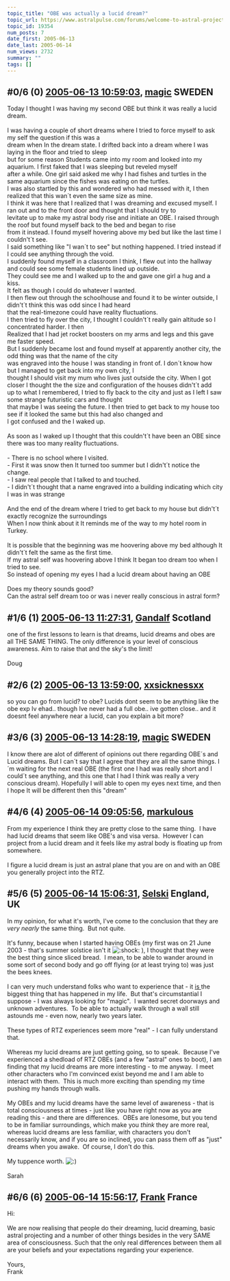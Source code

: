 ```yaml
---
topic_title: "OBE was actually a lucid dream?"
topic_url: https://www.astralpulse.com/forums/welcome-to-astral-projection-experiences!/obe-was-actually-a-lucid-dream
topic_id: 19354
num_posts: 7
date_first: 2005-06-13
date_last: 2005-06-14
num_views: 2732
summary: ""
tags: []
---
```


## \#0/6 (0) [2005-06-13 10:59:03](https://www.astralpulse.com/forums/index.php?msg=166439), [magic](https://www.astralpulse.com/forums/profile/?u=9163) SWEDEN ##
<section>
Today I thought I was having my second OBE but think it was really a lucid dream.
<br>
<br>
I was having a couple of short dreams where I tried to force myself to ask my self the question if this was a
<br>
dream when In the dream state. I drifted back into a dream where I was laying in the floor and tried to sleep
<br>
but for some reason Students came into my room and looked into my aquarium. I first faked that I was sleeping but reveled myself
<br>
after a while. One girl said asked me why I had fishes and turtles in the same aquarium since the fishes was eating on the turtles.
<br>
I was also startled by this and wondered who had messed with it, I then realized that this wan´t even the same size as mine.
<br>
I think it was here that I realized that I was dreaming and excused myself. I ran out and to the front door and thought that I should try to
<br>
levitate up to make my astral body rise and initiate an OBE. I raised through the roof but found myself back to the bed and began to rise
<br>
from it instead. I found myself hovering above my bed but like the last time I couldn't´t see.
<br>
I said something like "I wan´t to see" but nothing happened. I tried instead if I could see anything through the void.
<br>
I suddenly found myself in a classroom I think, I flew out into the hallway and could see some female students lined up outside.
<br>
They could see me and I walked up to the and gave one girl a hug and a kiss.
<br>
It felt as though I could do whatever I wanted.
<br>
I then flew out through the schoolhouse and found it to be winter outside, I didn't´t think this was odd since I had heard
<br>
that the real-timezone could have reality fluctuations.
<br>
I then tried to fly over the city, I thought I couldn't´t really gain altitude so I concentrated harder. I then
<br>
Realized that I had jet rocket boosters on my arms and legs and this gave me faster speed.
<br>
But I suddenly became lost and found myself at apparently another city, the odd thing was that the name of the city
<br>
was engraved into the house I was standing in front of. I don´t know how but I managed to get back into my own city, I
<br>
thought I should visit my mum who lives just outside the city. When I got closer I thought the the size and configuration of the houses didn't´t add
<br>
up to what I remembered, I tried to fly back to the city and just as I left I saw some strange futuristic cars and thought
<br>
that maybe I was seeing the future. I then tried to get back to my house too see if it looked the same but this had also changed and
<br>
I got confused and the I waked up.
<br>
<br>
As soon as I waked up I thought that this couldn't´t have been an OBE since there was too many reality fluctuations.
<br>
<br>
- There is no school where I visited.
<br>
- First it was snow then It turned too summer but I didn't´t notice the change.
<br>
- I saw real people that I talked to and touched.
<br>
- I didn't´t thought that a name engraved into a building indicating which city I was in was strange
<br>
<br>
And the end of the dream where I tried to get back to my house but didn't´t exactly recognize the surroundings
<br>
When I now think about it It reminds me of the way to my hotel room in Turkey.
<br>
<br>
It is possible that the beginning was me hoovering above my bed although It didn't´t felt the same as the first time.
<br>
If my astral self was hoovering above I think It began too dream too when I tried to see.
<br>
So instead of opening my eyes I had a lucid dream about having an OBE
<br>
<br>
Does my theory sounds good?
<br>
Can the astral self dream too or was i never really conscious in astral form?
</section>

## \#1/6 (1) [2005-06-13 11:27:31](https://www.astralpulse.com/forums/index.php?msg=166440), [Gandalf](https://www.astralpulse.com/forums/profile/?u=850) Scotland ##
<section>
one of the first lessons to learn is that dreams, lucid dreams and obes are all THE SAME THING. The only difference is your level of conscious awareness. Aim to raise that and the sky's the limit!
<br>
<br>
Doug
</section>

## \#2/6 (2) [2005-06-13 13:59:00](https://www.astralpulse.com/forums/index.php?msg=166454), [xxsicknessxx](https://www.astralpulse.com/forums/profile/?u=9143)  ##
<section>
so you can go from lucid? to obe? Lucids dont seem to be anything like the obe exp Iv ehad.. though Ive never had a full obe.. ive gotten close.. and it doesnt feel anywhere near a lucid, can you explain a bit more?
</section>

## \#3/6 (3) [2005-06-13 14:28:19](https://www.astralpulse.com/forums/index.php?msg=166467), [magic](https://www.astralpulse.com/forums/profile/?u=9163) SWEDEN ##
<section>
I know there are alot of different of opinions out there regarding OBE´s and Lucid dreams. But I can´t say that I agree that they are all the same things. I´m waiting for the next real OBE (the first one I had was really short and I could´t see anything, and this one that I had I think was really a very conscious dream). Hopefully I will able to open my eyes next time, and then I hope It will be different then this "dream"
</section>

## \#4/6 (4) [2005-06-14 09:05:56](https://www.astralpulse.com/forums/index.php?msg=166547), [markulous](https://www.astralpulse.com/forums/profile/?u=7426)  ##
<section>
From my experience I think they are pretty close to the same thing.  I have had lucid dreams that seem like OBE's and visa versa.  However I can project from a lucid dream and it feels like my astral body is floating up from somewhere.
<br>
<br>
I figure a lucid dream is just an astral plane that you are on and with an OBE you generally project into the RTZ.
</section>

## \#5/6 (5) [2005-06-14 15:06:31](https://www.astralpulse.com/forums/index.php?msg=166572), [Selski](https://www.astralpulse.com/forums/profile/?u=6012) England, UK ##
<section>
In my opinion, for what it's worth, I've come to the conclusion that they are
<i>
 very nearly
</i>
the same thing.  But not quite.
<br>
<br>
It's funny, because when I started having OBEs (my first was on 21 June 2003 - that's summer solstice isn't it
<img alt=":shock:" class="smiley" src="https://www.astralpulse.com/forums/Smileys/fugue/shocked.png" title="Shocked"/>
), I thought that they were the best thing since sliced bread.  I mean, to be able to wander around in some sort of second body and go off flying (or at least trying to) was just the bees knees.
<br>
<br>
I can very much understand folks who want to experience that - it
<u>
 is
</u>
the biggest thing that has happened in my life.  But that's circumstantial I suppose - I was always looking for "magic".  I wanted secret doorways and unknown adventures.  To be able to actually walk through a wall still astounds me - even now, nearly two years later.
<br>
<br>
These types of RTZ experiences seem more "real" - I can fully understand that.
<br>
<br>
Whereas my lucid dreams are just getting going, so to speak.  Because I've experienced a shedload of RTZ OBEs (and a few "astral" ones to boot), I am finding that my lucid dreams are more interesting - to me anyway.  I meet other characters who I'm convinced exist beyond me and I am able to interact with them.  This is much more exciting than spending my time pushing my hands through walls.
<br>
<br>
My OBEs and my lucid dreams have the same level of awareness - that is total consciousness at times - just like you have right now as you are reading this - and there are differences.  OBEs are lonesome, but you tend to be in familiar surroundings, which make you
<i>
 think
</i>
they are more real, whereas lucid dreams are less familiar, with characters you don't necessarily know, and if you are so inclined, you can pass them off as "just" dreams when you awake.  Of course, I don't do this.
<br>
<br>
My tuppence worth.
<img alt=":)" class="smiley" src="https://www.astralpulse.com/forums/Smileys/fugue/smiley.png" title="Smiley"/>
<br>
<br>
Sarah
</section>

## \#6/6 (6) [2005-06-14 15:56:17](https://www.astralpulse.com/forums/index.php?msg=166586), [Frank](https://www.astralpulse.com/forums/profile/?u=359) France ##
<section>
Hi:
<br>
<br>
We are now realising that people do their dreaming, lucid dreaming, basic astral projecting and a number of other things besides in the very SAME area of consciousness. Such that the only real differences between them all are your beliefs and your expectations regarding your experience.
<br>
<br>
Yours,
<br>
Frank
</section>